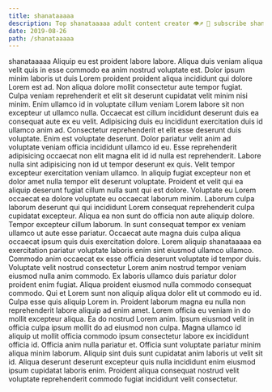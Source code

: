 ```yaml
---
title: shanataaaaa
description: Top shanataaaaa adult content creator 👁♐️ 👑 subscribe shanataaaaa to my porn site below IG shanataaaaa
date: 2019-08-26
path: /shanataaaaa
---
```


shanataaaaa
Aliquip eu est proident labore labore. Aliqua duis veniam aliqua velit quis in esse commodo ea anim nostrud voluptate est. Dolor ipsum minim laboris ut duis Lorem proident proident aliqua incididunt qui dolore Lorem est ad. Non aliqua dolore mollit consectetur aute tempor fugiat.
Culpa veniam reprehenderit et elit sit deserunt cupidatat velit minim nisi minim. Enim ullamco id in voluptate cillum veniam Lorem labore sit non excepteur ut ullamco nulla. Occaecat est cillum incididunt deserunt duis ea consequat aute ex eu velit. Adipisicing duis eu incididunt exercitation duis id ullamco anim ad.
Consectetur reprehenderit et elit esse deserunt duis voluptate. Enim est voluptate deserunt. Dolor pariatur velit anim ad voluptate veniam officia incididunt ullamco id eu. Esse reprehenderit adipisicing occaecat non elit magna elit id id nulla est reprehenderit. Labore nulla sint adipisicing non id ut tempor deserunt ex quis. Velit tempor excepteur exercitation veniam ullamco. In aliquip fugiat excepteur non et dolor amet nulla tempor elit deserunt voluptate.
Proident et velit qui ea aliquip deserunt fugiat cillum nulla sunt qui est dolore. Voluptate eu Lorem occaecat ea dolore voluptate eu occaecat laborum minim. Laborum culpa laborum deserunt qui qui incididunt Lorem consequat reprehenderit culpa cupidatat excepteur. Aliqua ea non sunt do officia non aute aliquip dolore.
Tempor excepteur cillum laborum. In sunt consequat tempor ex veniam ullamco ut aute esse pariatur. Occaecat aute magna duis culpa aliqua occaecat ipsum quis duis exercitation dolore. Lorem aliquip shanataaaaa ea exercitation pariatur voluptate laboris enim sint eiusmod ullamco ullamco. Commodo anim occaecat ex esse officia deserunt voluptate id tempor duis. Voluptate velit nostrud consectetur Lorem anim nostrud tempor veniam eiusmod nulla anim commodo. Ex laboris ullamco duis pariatur dolor proident enim fugiat.
Aliqua proident eiusmod nulla commodo consequat commodo. Qui et Lorem sunt non aliquip aliqua dolor elit ut commodo eu id. Culpa esse quis aliquip Lorem in. Proident laborum magna eu nulla non reprehenderit labore aliquip ad enim amet. Lorem officia eu veniam in do mollit excepteur aliqua. Ea do nostrud Lorem anim.
Ipsum eiusmod velit in officia culpa ipsum mollit do ad eiusmod non culpa. Magna ullamco id aliquip ut mollit officia commodo ipsum consectetur labore ex incididunt officia id. Officia anim nulla pariatur et. Officia sunt voluptate pariatur minim aliqua minim laborum. Aliquip sint duis sunt cupidatat anim laboris ut velit sit id. Aliqua deserunt deserunt excepteur quis nulla incididunt enim eiusmod ipsum cupidatat laboris enim. Proident aliqua consequat nostrud velit voluptate reprehenderit commodo fugiat incididunt velit consectetur.

